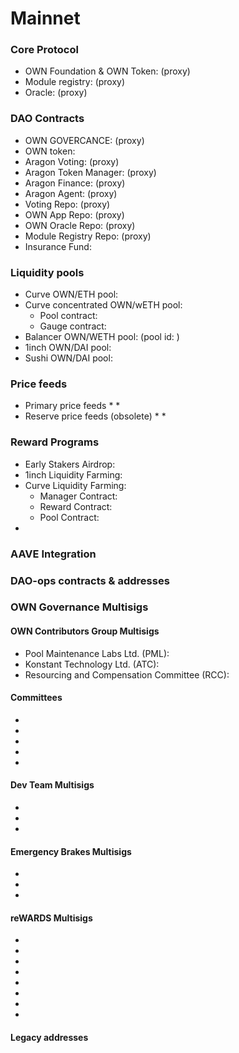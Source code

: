 # Mainnet

### Core Protocol[​](https://docs.lido.fi/deployed-contracts/#core-protocol) <a href="#core-protocol" id="core-protocol"></a>

* OWN  Foundation & OWN Token:  (proxy)
* Module registry:  (proxy)
* Oracle:  (proxy)

### DAO Contracts[​](https://docs.lido.fi/deployed-contracts/#dao-contracts) <a href="#dao-contracts" id="dao-contracts"></a>

* OWN GOVERCANCE:  (proxy)
* OWN token:&#x20;
* Aragon Voting: (proxy)
* Aragon Token Manager: (proxy)
* Aragon Finance: (proxy)
* Aragon Agent: (proxy)
* Voting Repo: (proxy)
* OWN App Repo: (proxy)
* OWN Oracle Repo: (proxy)
* Module Registry Repo: (proxy)
* Insurance Fund:&#x20;

### Liquidity pools[​](https://docs.lido.fi/deployed-contracts/#liquidity-pools) <a href="#liquidity-pools" id="liquidity-pools"></a>

* Curve OWN/ETH pool:&#x20;
* Curve concentrated OWN/wETH pool:
  * Pool contract:&#x20;
  * Gauge contract:&#x20;
* Balancer OWN/WETH pool: (pool id: )
* 1inch OWN/DAI pool:&#x20;
* Sushi OWN/DAI pool:&#x20;

### Price feeds[​](https://docs.lido.fi/deployed-contracts/#price-feeds) <a href="#price-feeds" id="price-feeds"></a>

* Primary price feeds
  *
  *
* Reserve price feeds (obsolete)
  *
  *

### Reward Programs[​](https://docs.lido.fi/deployed-contracts/#reward-programs) <a href="#reward-programs" id="reward-programs"></a>

* Early Stakers Airdrop:&#x20;
* 1inch Liquidity Farming:&#x20;
* Curve Liquidity Farming:
  * Manager Contract:&#x20;
  * Reward Contract:&#x20;
  * Pool Contract:&#x20;
*

### AAVE Integration[​](https://docs.lido.fi/deployed-contracts/#aave-integration) <a href="#aave-integration" id="aave-integration"></a>

### DAO-ops contracts & addresses[​](https://docs.lido.fi/deployed-contracts/#dao-ops-contracts--addresses) <a href="#dao-ops-contracts--addresses" id="dao-ops-contracts--addresses"></a>

### OWN Governance Multisigs[​](https://docs.lido.fi/deployed-contracts/#lido-dao-multisigs) <a href="#lido-dao-multisigs" id="lido-dao-multisigs"></a>

#### OWN Contributors Group Multisigs[​](https://docs.lido.fi/deployed-contracts/#lido-contributors-group-multisigs) <a href="#lido-contributors-group-multisigs" id="lido-contributors-group-multisigs"></a>

* Pool Maintenance Labs Ltd. (PML):&#x20;
* Konstant Technology Ltd. (ATC):&#x20;
* Resourcing and Compensation Committee (RCC):&#x20;

#### Committees[​](https://docs.lido.fi/deployed-contracts/#committees) <a href="#committees" id="committees"></a>

*
*
*
*
*

#### Dev Team Multisigs[​](https://docs.lido.fi/deployed-contracts/#dev-team-multisigs) <a href="#dev-team-multisigs" id="dev-team-multisigs"></a>

*
*
*

#### Emergency Brakes Multisigs[​](https://docs.lido.fi/deployed-contracts/#emergency-brakes-multisigs) <a href="#emergency-brakes-multisigs" id="emergency-brakes-multisigs"></a>

*
*
*

#### reWARDS Multisigs[​](https://docs.lido.fi/deployed-contracts/#rewards-multisigs) <a href="#rewards-multisigs" id="rewards-multisigs"></a>

*
*
*
*
*
*
*
*

#### Legacy addresses[​](https://docs.lido.fi/deployed-contracts/#legacy-addresses) <a href="#legacy-addresses" id="legacy-addresses"></a>
